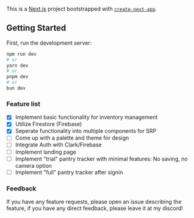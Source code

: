 This is a [Next.js](https://nextjs.org/) project bootstrapped with [`create-next-app`](https://github.com/vercel/next.js/tree/canary/packages/create-next-app).

## Getting Started

First, run the development server:

```bash
npm run dev
# or
yarn dev
# or
pnpm dev
# or
bun dev
```

### Feature list

- [x] Implement basic functionality for inventory management
- [x] Utilize Firestore (Firebase)
- [x] Seperate functionality into multiple components for SRP
- [ ] Come up with a palette and theme for design
- [ ] Integrate Auth with Clark/Firebase
- [ ] Implement landing page
- [ ] Implement "trial" pantry tracker with minimal features: No saving, no camera option
- [ ] Implement "full" pantry tracker after signin

### Feedback

If you have any feature requests, please open an issue describing the feature, if you have any direct feedback, please leave it at my discord!

